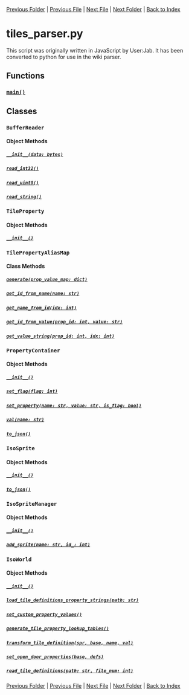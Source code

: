 [Previous Folder](../objects/body_location.md) | [Previous File](stash_parser.md) | [Next File](zone_parser.md) | [Next Folder](../recipes/craft_recipes.md) | [Back to Index](../../index.md)

# tiles_parser.py

This script was originally written in JavaScript by User:Jab.
It has been converted to python for use in the wiki parser.

## Functions

### [`main()`](https://github.com/Vaileasys/pz-wiki_parser/blob/main/scripts/parser/tiles_parser.py#L450)

## Classes

### `BufferReader`
#### Object Methods
##### [`__init__(data: bytes)`](https://github.com/Vaileasys/pz-wiki_parser/blob/main/scripts/parser/tiles_parser.py#L63)
##### [`read_int32()`](https://github.com/Vaileasys/pz-wiki_parser/blob/main/scripts/parser/tiles_parser.py#L67)
##### [`read_uint8()`](https://github.com/Vaileasys/pz-wiki_parser/blob/main/scripts/parser/tiles_parser.py#L72)
##### [`read_string()`](https://github.com/Vaileasys/pz-wiki_parser/blob/main/scripts/parser/tiles_parser.py#L77)

### `TileProperty`
#### Object Methods
##### [`__init__()`](https://github.com/Vaileasys/pz-wiki_parser/blob/main/scripts/parser/tiles_parser.py#L96)

### `TilePropertyAliasMap`
#### Class Methods
##### [`generate(prop_value_map: dict)`](https://github.com/Vaileasys/pz-wiki_parser/blob/main/scripts/parser/tiles_parser.py#L106)
##### [`get_id_from_name(name: str)`](https://github.com/Vaileasys/pz-wiki_parser/blob/main/scripts/parser/tiles_parser.py#L118)
##### [`get_name_from_id(idx: int)`](https://github.com/Vaileasys/pz-wiki_parser/blob/main/scripts/parser/tiles_parser.py#L122)
##### [`get_id_from_value(prop_id: int, value: str)`](https://github.com/Vaileasys/pz-wiki_parser/blob/main/scripts/parser/tiles_parser.py#L129)
##### [`get_value_string(prop_id: int, idx: int)`](https://github.com/Vaileasys/pz-wiki_parser/blob/main/scripts/parser/tiles_parser.py#L135)

### `PropertyContainer`
#### Object Methods
##### [`__init__()`](https://github.com/Vaileasys/pz-wiki_parser/blob/main/scripts/parser/tiles_parser.py#L155)
##### [`set_flag(flag: int)`](https://github.com/Vaileasys/pz-wiki_parser/blob/main/scripts/parser/tiles_parser.py#L162)
##### [`set_property(name: str, value: str, is_flag: bool)`](https://github.com/Vaileasys/pz-wiki_parser/blob/main/scripts/parser/tiles_parser.py#L171)
##### [`val(name: str)`](https://github.com/Vaileasys/pz-wiki_parser/blob/main/scripts/parser/tiles_parser.py#L188)
##### [`to_json()`](https://github.com/Vaileasys/pz-wiki_parser/blob/main/scripts/parser/tiles_parser.py#L201)

### `IsoSprite`
#### Object Methods
##### [`__init__()`](https://github.com/Vaileasys/pz-wiki_parser/blob/main/scripts/parser/tiles_parser.py#L231)
##### [`to_json()`](https://github.com/Vaileasys/pz-wiki_parser/blob/main/scripts/parser/tiles_parser.py#L259)

### `IsoSpriteManager`
#### Object Methods
##### [`__init__()`](https://github.com/Vaileasys/pz-wiki_parser/blob/main/scripts/parser/tiles_parser.py#L292)
##### [`add_sprite(name: str, id_: int)`](https://github.com/Vaileasys/pz-wiki_parser/blob/main/scripts/parser/tiles_parser.py#L305)

### `IsoWorld`
#### Object Methods
##### [`__init__()`](https://github.com/Vaileasys/pz-wiki_parser/blob/main/scripts/parser/tiles_parser.py#L324)
##### [`load_tile_definitions_property_strings(path: str)`](https://github.com/Vaileasys/pz-wiki_parser/blob/main/scripts/parser/tiles_parser.py#L328)
##### [`set_custom_property_values()`](https://github.com/Vaileasys/pz-wiki_parser/blob/main/scripts/parser/tiles_parser.py#L346)
##### [`generate_tile_property_lookup_tables()`](https://github.com/Vaileasys/pz-wiki_parser/blob/main/scripts/parser/tiles_parser.py#L355)
##### [`transform_tile_definition(spr, base, name, val)`](https://github.com/Vaileasys/pz-wiki_parser/blob/main/scripts/parser/tiles_parser.py#L359)
##### [`set_open_door_properties(base, defs)`](https://github.com/Vaileasys/pz-wiki_parser/blob/main/scripts/parser/tiles_parser.py#L400)
##### [`read_tile_definitions(path: str, file_num: int)`](https://github.com/Vaileasys/pz-wiki_parser/blob/main/scripts/parser/tiles_parser.py#L421)


[Previous Folder](../objects/body_location.md) | [Previous File](stash_parser.md) | [Next File](zone_parser.md) | [Next Folder](../recipes/craft_recipes.md) | [Back to Index](../../index.md)
